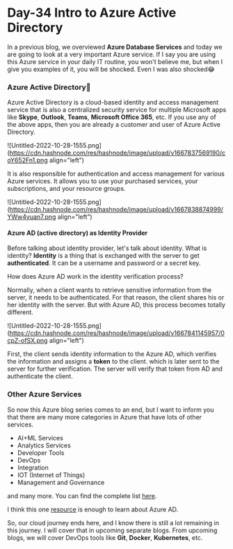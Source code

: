 # Day-34 Intro to Azure Active Directory

In a previous blog, we overviewed **Azure Database Services** and today we are going to look at a very important Azure service. If I say you are using this Azure service in your daily IT routine, you won't believe me, but when I give you examples of it, you will be shocked. Even I was also shocked😂

### Azure Active Directory🔐
Azure Active Directory is a cloud-based identity and access management service that is also a centralized security service for multiple Microsoft apps like **Skype**, **Outlook**, **Teams**, **Microsoft Office 365**, etc. If you use any of the above apps, then you are already a customer and user of Azure Active Directory.

![Untitled-2022-10-28-1555.png](https://cdn.hashnode.com/res/hashnode/image/upload/v1667837569190/coY652Fn1.png align="left")

It is also responsible for authentication and access management for various Azure services. It allows you to use your purchased services, your subscriptions, and your resource groups.


![Untitled-2022-10-28-1555.png](https://cdn.hashnode.com/res/hashnode/image/upload/v1667838874999/YWw4yuan7.png align="left")


#### Azure AD (active directory) as Identity Provider
Before talking about identity provider, let's talk about identity. What is identity? 
**Identity** is a thing that is exchanged with the server to get **authenticated**. It can be a username and password or a secret key.

How does Azure AD work in the identity verification process?

Normally, when a client wants to retrieve sensitive information from the server, it needs to be authenticated. For that reason, the client shares his or her identity with the server. But with Azure AD, this process becomes totally different.


![Untitled-2022-10-28-1555.png](https://cdn.hashnode.com/res/hashnode/image/upload/v1667841145957/0cpZ-ofSX.png align="left")

First, the client sends identity information to the Azure AD, which verifies the information and assigns a **token** to the client. which is later sent to the server for further verification. The server will verify that token from AD and authenticate the client.

### Other Azure Services
So now this Azure blog series comes to an end, but I want to inform you that there are many more categories in Azure that have lots of other services.

- AI+ML Services
- Analytics Services
- Developer Tools
- DevOps
- Integration
- IOT (Internet of Things)
- Management and Governance

and many more. You can find the complete list [here](https://azure.microsoft.com/en-in/products/).

I think this one [resource](https://youtu.be/Ma7VAQE7ga4) is enough to learn about Azure AD.

So, our cloud journey ends here, and I know there is still a lot remaining in this journey. I will cover that in upcoming separate blogs. From upcoming blogs, we will cover DevOps tools like **Git**, **Docker**, **Kubernetes**, etc.





